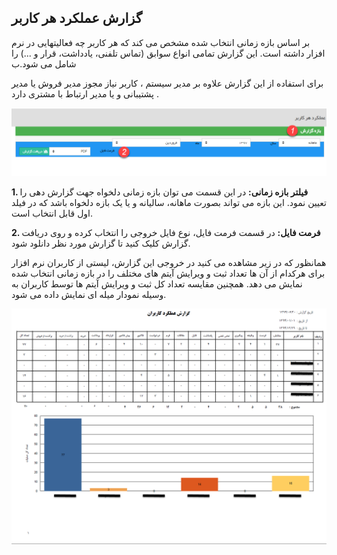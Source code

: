 ## گزارش عملکرد هر کاربر



 بر اساس بازه زمانی انتخاب شده مشخص می کند که هر کاربر چه فعالیتهایی در نرم افزار داشته است. این گزارش تمامی انواع سوابق (تماس تلفنی، یادداشت، قرار و ...) را شامل می شود.ب

برای استفاده از این گزارش علاوه بر مدیر سیستم ، کاربر نیاز  مجوز مدیر فروش یا مدیر پشتیبانی و یا مدیر ارتباط با مشتری دارد .

![](CRMUser1.png)

**1. فیلتر بازه زمانی:** در این قسمت می توان بازه زمانی دلخواه جهت گزارش دهی را تعیین نمود. این بازه می تواند بصورت ماهانه، سالیانه و یا یک بازه دلخواه باشد که در فیلد اول قابل انتخاب است.

**2. فرمت فایل:**  در قسمت فرمت فایل، نوع فایل خروجی را انتخاب کرده و روی دریافت گزارش کلیک کنید تا گزارش مورد نظر دانلود شود.

همانظور که در زیر مشاهده می کنید در خروجی این گزارش، لیستی از کاربران نرم افزار برای هرکدام از آن ها تعداد ثبت و ویرایش آیتم های مختلف را در بازه زمانی انتخاب شده نمایش می دهد. همچنین مقایسه تعداد کل ثبت و ویرایش آیتم ها توسط کاربران به وسیله نمودار میله ای نمایش داده می شود.

![](CRM2.png)

